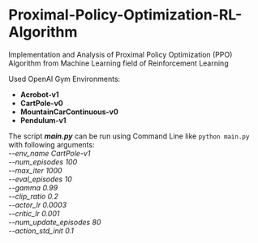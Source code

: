 # Proximal-Policy-Optimization-RL-Algorithm
 Implementation and Analysis of Proximal Policy Optimization (PPO) Algorithm from Machine Learning field of Reinforcement Learning
 
 Used OpenAI Gym Environments:
 - **Acrobot-v1**
 - **CartPole-v0**
 - **MountainCarContinuous-v0**
 - **Pendulum-v1**

The script **_main.py_** can be run using Command Line like `python main.py` with following arguments: \
_--env_name CartPole-v1 \
--num_episodes 100 \
--max_iter 1000 \
--eval_episodes 10 \
--gamma 0.99 \
--clip_ratio 0.2 \
--actor_lr 0.0003 \
--critic_lr 0.001 \
--num_update_episodes 80 \
--action_std_init 0.1_ 
